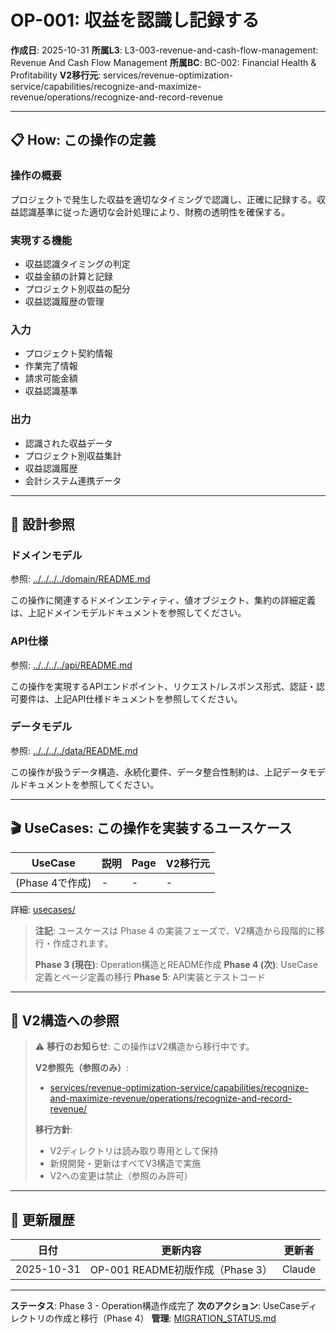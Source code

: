 # OP-001: 収益を認識し記録する

**作成日**: 2025-10-31
**所属L3**: L3-003-revenue-and-cash-flow-management: Revenue And Cash Flow Management
**所属BC**: BC-002: Financial Health & Profitability
**V2移行元**: services/revenue-optimization-service/capabilities/recognize-and-maximize-revenue/operations/recognize-and-record-revenue

---

## 📋 How: この操作の定義

### 操作の概要
プロジェクトで発生した収益を適切なタイミングで認識し、正確に記録する。収益認識基準に従った適切な会計処理により、財務の透明性を確保する。

### 実現する機能
- 収益認識タイミングの判定
- 収益金額の計算と記録
- プロジェクト別収益の配分
- 収益認識履歴の管理

### 入力
- プロジェクト契約情報
- 作業完了情報
- 請求可能金額
- 収益認識基準

### 出力
- 認識された収益データ
- プロジェクト別収益集計
- 収益認識履歴
- 会計システム連携データ

---

## 🔗 設計参照

### ドメインモデル
参照: [../../../../domain/README.md](../../../../domain/README.md)

この操作に関連するドメインエンティティ、値オブジェクト、集約の詳細定義は、上記ドメインモデルドキュメントを参照してください。

### API仕様
参照: [../../../../api/README.md](../../../../api/README.md)

この操作を実現するAPIエンドポイント、リクエスト/レスポンス形式、認証・認可要件は、上記API仕様ドキュメントを参照してください。

### データモデル
参照: [../../../../data/README.md](../../../../data/README.md)

この操作が扱うデータ構造、永続化要件、データ整合性制約は、上記データモデルドキュメントを参照してください。

---

## 🎬 UseCases: この操作を実装するユースケース

| UseCase | 説明 | Page | V2移行元 |
|---------|------|------|---------|
| (Phase 4で作成) | - | - | - |

詳細: [usecases/](usecases/)

> **注記**: ユースケースは Phase 4 の実装フェーズで、V2構造から段階的に移行・作成されます。
>
> **Phase 3 (現在)**: Operation構造とREADME作成
> **Phase 4 (次)**: UseCase定義とページ定義の移行
> **Phase 5**: API実装とテストコード

---

## 🔗 V2構造への参照

> ⚠️ **移行のお知らせ**: この操作はV2構造から移行中です。
>
> **V2参照先（参照のみ）**:
> - [services/revenue-optimization-service/capabilities/recognize-and-maximize-revenue/operations/recognize-and-record-revenue/](../../../../../../../services/revenue-optimization-service/capabilities/recognize-and-maximize-revenue/operations/recognize-and-record-revenue/)
>
> **移行方針**:
> - V2ディレクトリは読み取り専用として保持
> - 新規開発・更新はすべてV3構造で実施
> - V2への変更は禁止（参照のみ許可）

---

## 📝 更新履歴

| 日付 | 更新内容 | 更新者 |
|------|---------|--------|
| 2025-10-31 | OP-001 README初版作成（Phase 3） | Claude |

---

**ステータス**: Phase 3 - Operation構造作成完了
**次のアクション**: UseCaseディレクトリの作成と移行（Phase 4）
**管理**: [MIGRATION_STATUS.md](../../../../MIGRATION_STATUS.md)
